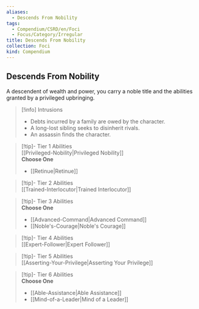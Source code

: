 ```yaml
---
aliases:
  - Descends From Nobility
tags:
  - Compendium/CSRD/en/Foci
  - Focus/Category/Irregular
title: Descends From Nobility
collection: Foci
kind: Compendium
---
```

## Descends From Nobility  
A descendent of wealth and power, you carry a noble title and the abilities granted by a privileged upbringing.  

>[!info] Intrusions  
>- Debts incurred by a family are owed by the character.  
>- A long-lost sibling seeks to disinherit rivals.  
>- An assassin finds the character.  


>[!tip]- Tier 1 Abilities  
> [[Privileged-Nobility|Privileged Nobility]]  
> **Choose One**  
>- [[Retinue|Retinue]]  


>[!tip]- Tier 2 Abilities  
> [[Trained-Interlocutor|Trained Interlocutor]]  


>[!tip]- Tier 3 Abilities  
> **Choose One**  
>- [[Advanced-Command|Advanced Command]]  
>- [[Noble's-Courage|Noble's Courage]]  


>[!tip]- Tier 4 Abilities  
> [[Expert-Follower|Expert Follower]]  


>[!tip]- Tier 5 Abilities  
> [[Asserting-Your-Privilege|Asserting Your Privilege]]  


>[!tip]- Tier 6 Abilities  
> **Choose One**  
>- [[Able-Assistance|Able Assistance]]  
>- [[Mind-of-a-Leader|Mind of a Leader]]